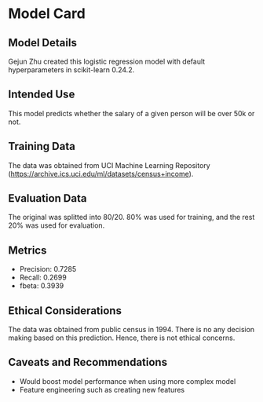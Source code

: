 # Model Card

## Model Details
Gejun Zhu created this logistic regression model with default hyperparameters in scikit-learn 0.24.2.

## Intended Use
This model predicts whether the salary of a given person will be over 50k or not. 

## Training Data
The data was obtained from UCI Machine Learning Repository (https://archive.ics.uci.edu/ml/datasets/census+income).

## Evaluation Data
The original was splitted into 80/20. 80% was used for training, and the rest 20% was used for evaluation. 


## Metrics
- Precision: 0.7285
- Recall: 0.2699
- fbeta: 0.3939

## Ethical Considerations
The data was obtained from public census in 1994. There is no any decision making based on this prediction. Hence, there is not ethical concerns. 

## Caveats and Recommendations
- Would boost model performance when using more complex model
- Feature engineering such as creating new features